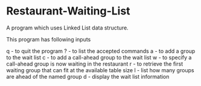 # Restaurant-Waiting-List
A program which uses Linked List data structure.



This program has following inputs

q - to quit the program
? - to list the accepted commands
a <size> <name> - to add a group to the wait list
c <size> <name> - to add a call-ahead group to the wait list
w <name> - to specify a call-ahead group is now waiting in the restaurant
r <table-size> - to retrieve the first waiting group that can fit at the available table size
l <name> - list how many groups are ahead of the named group
d - display the wait list information



